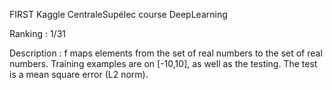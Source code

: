 FIRST Kaggle CentraleSupélec course DeepLearning

Ranking : 1/31

Description :
f maps elements from the set of real numbers to the set of real numbers.
Training examples are on [-10,10], as well as the testing.
The test is a mean square error (L2 norm).
